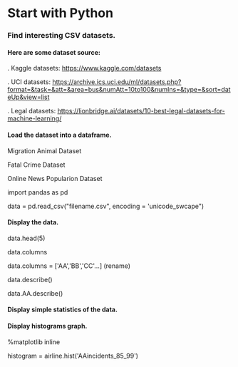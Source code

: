 # Start with Python
### Find interesting CSV datasets.

#### Here are some dataset source:

. Kaggle datasets: https://www.kaggle.com/datasets 

. UCI datasets: https://archive.ics.uci.edu/ml/datasets.php?format=&task=&att=&area=bus&numAtt=10to100&numIns=&type=&sort=dateUp&view=list 

. Legal datasets: https://lionbridge.ai/datasets/10-best-legal-datasets-for-machine-learning/ 


#### Load the dataset into a dataframe.
Migration Animal Dataset

Fatal Crime Dataset

Online News Popularion Dataset

import pandas as pd

data = pd.read_csv("filename.csv", encoding = 'unicode_swcape")

#### Display the data.
data.head(5)

data.columns

data.columns = ['AA','BB','CC'...] (rename)

data.describe()

data.AA.describe()

#### Display simple statistics of the data.

#### Display histograms graph. 
%matplotlib inline

histogram = airline.hist('AAincidents_85_99')

